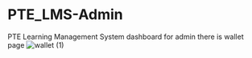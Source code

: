 # PTE_LMS-Admin
PTE Learning Management System dashboard for admin 
there is wallet page
![wallet (1)](https://github.com/JSandaruwan98/PTE_LMS-Admin/assets/96178376/f107b41d-6227-4375-9eb2-602ad72e0c5d)
